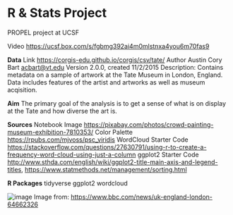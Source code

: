 # R & Stats Project

 PROPEL project at UCSF
 
Video https://ucsf.box.com/s/fgbmg392ai4m0mlstnxa4you6m70fas9
 
**Data**
Link https://corgis-edu.github.io/corgis/csv/tate/
Author Austin Cory Bart acbart@vt.edu 
Version 2.0.0, created 11/2/2015
Description: Contains metadata on a sample of artwork at the Tate Museum in London, England. Data includes features of the artist and artworks as well as museum acqisition.

**Aim**
The primary goal of the analysis is to get a sense of what is on display at the Tate and how diverse the art is.

**Sources**
Notebook Image https://pixabay.com/photos/crowd-painting-museum-exhibition-7810353/
Color Palette https://rpubs.com/mjvoss/psc_viridis
WordCloud Starter Code https://stackoverflow.com/questions/27630791/using-r-to-create-a-frequency-word-cloud-using-just-a-column
ggplot2 Starter Code http://www.sthda.com/english/wiki/ggplot2-title-main-axis-and-legend-titles, https://www.statmethods.net/management/sorting.html

**R Packages**
tidyverse
ggplot2
wordcloud

![image](https://github.com/brittmorin/R---Stats-Project/assets/84195365/4a9338a2-5247-4316-8e9f-4d1d6b79747a)
Image from: https://www.bbc.com/news/uk-england-london-64662326
